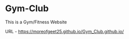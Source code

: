 # Gym-Club

This is a Gym/Fitness Website

URL - https://moreofgeet25.github.io/Gym_Club.github.io/

